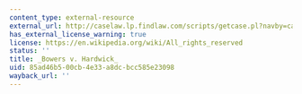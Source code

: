 ```yaml
---
content_type: external-resource
external_url: http://caselaw.lp.findlaw.com/scripts/getcase.pl?navby=case&court=us&vol=478&page=186
has_external_license_warning: true
license: https://en.wikipedia.org/wiki/All_rights_reserved
status: ''
title: _Bowers v. Hardwick_
uid: 85ad46b5-00cb-4e33-a8dc-bcc585e23098
wayback_url: ''
---
```

